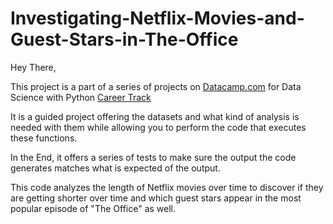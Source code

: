 # Investigating-Netflix-Movies-and-Guest-Stars-in-The-Office

Hey There, 

This project is a part of a series of projects on [Datacamp.com](https://learn.datacamp.com/) for Data Science with Python [Career Track](https://learn.datacamp.com/career-tracks/data-scientist-with-python?version=5)

It is a guided project offering the datasets and what kind of analysis is needed with them while allowing you to perform the code that executes these functions.

In the End, it offers a series of tests to make sure the output the code generates matches what is expected of the output.

This code analyzes the length of Netflix movies over time to discover if they are getting shorter over time and which guest stars appear in the most popular episode of "The Office" as well.
